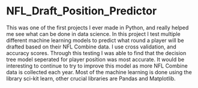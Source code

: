 # NFL_Draft_Position_Predictor
This was one of the first projects I ever made in Python, and really helped me see what can be done in data science. In this project I test multiple different machine learning models to predict what round a player will be drafted based on their NFL Combine data. I use cross validation, and accuracy scores. Through this testing I was able to find that the decision tree model seperated for player position was most accurate. It would be interesting to continue to try to improve this model as more NFL Combine data is collected each year. Most of the machine learning is done using the library sci-kit learn, other crucial libraries are Pandas and Matplotlib.
